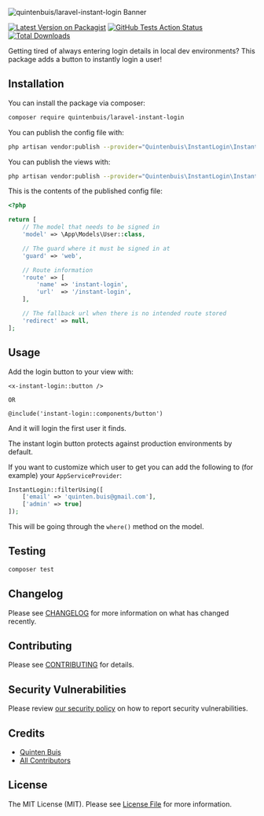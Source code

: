![quintenbuis/laravel-instant-login Banner](https://banners.beyondco.de/Laravel%20Instant%20Login.png?theme=light&packageManager=composer+require&packageName=quintenbuis%2Flaravel-instant-login&pattern=architect&style=style_1&description=Instantly+login+to+your+application&md=1&showWatermark=0&fontSize=100px&images=https%3A%2F%2Flaravel.com%2Fimg%2Flogomark.min.svg)

[![Latest Version on Packagist](https://img.shields.io/packagist/v/quintenbuis/laravel-instant-login.svg?style=flat-square)](https://packagist.org/packages/quintenbuis/laravel-instant-login)
[![GitHub Tests Action Status](https://img.shields.io/github/workflow/status/quintenbuis/laravel-instant-login/run-tests?label=tests)](https://github.com/quintenbuis/laravel-instant-login/actions?query=workflow%3Arun-tests+branch%3Amain)
[![Total Downloads](https://img.shields.io/packagist/dt/quintenbuis/laravel-instant-login.svg?style=flat-square)](https://packagist.org/packages/quintenbuis/laravel-instant-login)

Getting tired of always entering login details in local dev environments? 
This package adds a button to instantly login a user!

## Installation

You can install the package via composer:

```bash
composer require quintenbuis/laravel-instant-login
```

You can publish the config file with:
```bash
php artisan vendor:publish --provider="Quintenbuis\InstantLogin\InstantLoginServiceProvider" --tag="instant-login-config"
```

You can publish the views with:
```bash
php artisan vendor:publish --provider="Quintenbuis\InstantLogin\InstantLoginServiceProvider" --tag="instant-login-views"
```

This is the contents of the published config file:

```php
<?php

return [
    // The model that needs to be signed in
    'model' => \App\Models\User::class,

    // The guard where it must be signed in at
    'guard' => 'web',

    // Route information
    'route' => [
        'name' => 'instant-login',
        'url'  => '/instant-login',
    ],

    // The fallback url when there is no intended route stored
    'redirect' => null,
];

```

## Usage

Add the login button to your view with:
```blade
<x-instant-login::button />

OR

@include('instant-login::components/button')
```
And it will login the first user it finds.

The instant login button protects against production environments by default.

If you want to customize which user to get you can add the following to (for example) your `AppServiceProvider`:
```php
InstantLogin::filterUsing([
    ['email' => 'quinten.buis@gmail.com'],
    ['admin' => true]
]);
```

This will be going through the `where()` method on the model.

## Testing

```bash
composer test
```

## Changelog

Please see [CHANGELOG](CHANGELOG.md) for more information on what has changed recently.

## Contributing

Please see [CONTRIBUTING](.github/CONTRIBUTING.md) for details.

## Security Vulnerabilities

Please review [our security policy](../../security/policy) on how to report security vulnerabilities.

## Credits

- [Quinten Buis](https://github.com/quintenbuis)
- [All Contributors](../../contributors)

## License

The MIT License (MIT). Please see [License File](LICENSE.md) for more information.

